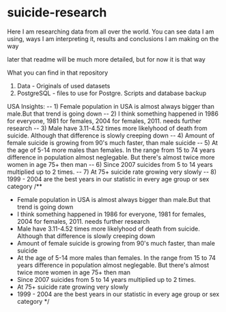 # suicide-research
Here I am researching data from all over the world. You can see data I am using, ways I am interpreting it, results and conclusions I am making on the way

later that readme will be much more detailed, but for now it is that way

What you can find in that repository

1. Data - Originals of used datasets
2. PostgreSQL - files to use for Postgre. Scripts and database backup

USA Insights:
-- 1) Female population in USA is almost always bigger than male.But that trend is going down
-- 2) I think something happened in 1986 for everyone, 1981 for females, 2004 for females, 2011. needs further research
-- 3) Male have 3.11-4.52 times more likelyhood of death from suicide. Although that difference is slowly creeping down
-- 4) Amount of female suicide is growing from 90's much faster, than male suicide
-- 5) At the age of 5-14 more males than females. In the range from 15 to 74 years difference in population almost neglegable. But there's almost twice more women in age 75+ then man
-- 6) Since 2007 suicides from 5 to 14 years multiplied up to 2 times.
-- 7) At 75+ suicide rate growing very slowly
-- 8) 1999 - 2004 are the best years in our statistic in every age group or sex category
/**
  * Female population in USA is almost always bigger than male.But that trend is going down
  * I think something happened in 1986 for everyone, 1981 for females, 2004 for females, 2011. needs further research
  * Male have 3.11-4.52 times more likelyhood of death from suicide. Although that difference is slowly creeping down
  * Amount of female suicide is growing from 90's much faster, than male suicide
  * At the age of 5-14 more males than females. In the range from 15 to 74 years difference in population almost neglegable. But there's almost twice more women in age 75+ then man
  * Since 2007 suicides from 5 to 14 years multiplied up to 2 times.
  * At 75+ suicide rate growing very slowly
  * 1999 - 2004 are the best years in our statistic in every age group or sex category
 */


